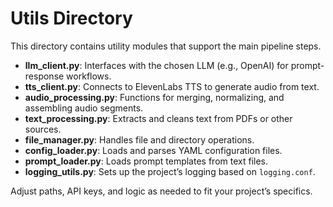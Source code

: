 # Utils Directory

This directory contains utility modules that support the main pipeline steps.

- **llm_client.py**: Interfaces with the chosen LLM (e.g., OpenAI) for prompt-response workflows.
- **tts_client.py**: Connects to ElevenLabs TTS to generate audio from text.
- **audio_processing.py**: Functions for merging, normalizing, and assembling audio segments.
- **text_processing.py**: Extracts and cleans text from PDFs or other sources.
- **file_manager.py**: Handles file and directory operations.
- **config_loader.py**: Loads and parses YAML configuration files.
- **prompt_loader.py**: Loads prompt templates from text files.
- **logging_utils.py**: Sets up the project’s logging based on `logging.conf`.

Adjust paths, API keys, and logic as needed to fit your project’s specifics.
